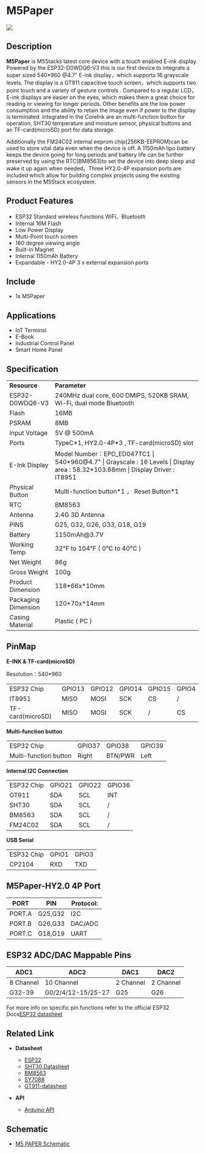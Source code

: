 # M5Paper

<div class="product_pic"><img class="pic" src="assets/img/product_pics/core/m5paper/m5paper_01.webp"></div>

## Description

**M5Paper** is M5Stacks latest core device with a touch enabled E-ink display. Powered by the ESP32-D0WDQ6-V3 this is our first device to integrate a super sized 540*960 @4.7" E-ink display，which supports 16 grayscale levels. The display is a GT911 capacitive touch screen，which supports two point touch and a variety of gesture controls . Compared to a regular LCD，E-ink displays are easier on the eyes, which makes them a great choice for reading or viewing for longer periods. Other benefits are the low power consumption and the ability to retain the image even if power to the display is terminated. Integrated in the CoreInk are an multi-function button for operation, SHT30 temperature and moisture sensor, physical buttons and an TF-card(microSD) port for data storage.

Additionally the FM24C02 internal eeprom chip(256KB-EEPROM)can be used to store vital data even when the device is off. A 1150mAh lipo battery keeps the device going for long periods and battery life can be further preserved by using the RTC(BM8563)to set the device into deep sleep and wake it up again when needed。Three HY2.0-4P expansion ports are included which allow for building complex projects using the existing sensors in the M5Stack ecosystem.

## Product Features

- ESP32 Standard wireless functions WiFi、Bluetooth
- Internal 16M Flash
- Low Power Display
- Multi-Point touch screen
- 180 degree viewing angle
- Built-in Magnet
- Internal 1150mAh Battery
- Expandable - HY2.0-4P 3 x external expansion ports

## Include

-  1x M5Paper

## Applications

- IoT Terminal
- E-Book
- Industrial Control Panel
- Smart Home Panel

## Specification

<table>
   <tr style="font-weight:bold">
      <td>Resource</td>
      <td>Parameter</td>
   </tr>
   <tr>
      <td>ESP32-D0WDQ6-V3</td>
      <td>240MHz dual core, 600 DMIPS, 520KB SRAM, Wi-Fi, dual mode Bluetooth</td>
   </tr>
   <tr>
      <td>Flash</td>
      <td>16MB</td>
   </tr>
   <tr>
      <td>PSRAM</td>
      <td>8MB</td>
   </tr>
   <tr>
      <td>Input Voltage</td>
      <td>5V @ 500mA</td>
   </tr>
   <tr>
      <td>Ports</td>
      <td>TypeC*1, HY2.0-4P*3 , TF-card(microSD) slot</td>
   </tr>
   <tr>
      <td>E-Ink Display</td>
      <td>Model Number：EPD_ED047TC1 | 540*960@4.7" | Grayscale : 16 Levels | Display area : 58.32*103.68mm | Display Driver : IT8951</td>
   </tr>
   <tr>
      <td>Physical Button</td>
      <td>Multi-function button*1 ， Reset Button*1</td>
   </tr>
   <tr>
      <td>RTC</td>
      <td>BM8563</td>
   </tr>   
   <tr>
      <td>Antenna</td>
      <td>2.4G 3D Antenna</td>
   </tr>
   <tr>
      <td>PINS</td>
      <td>G25, G32, G26, G33, G18, G19</td>
   </tr>
   <tr>
      <td>Battery</td>
      <td>1150mAh@3.7V</td>
   </tr>
   <tr>
      <td>Working Temp</td>
      <td>32°F to 104°F ( 0°C to 40°C )</td>
   </tr>
   <tr>
      <td>Net Weight</td>
      <td>86g</td>
   </tr>
   <tr>
      <td>Gross Weight</td>
      <td>100g</td>
   </tr>
   <tr>
      <td>Product Dimension</td>
      <td>118*66x*10mm</td>
   </tr>
   <tr>
      <td>Packaging Dimension</td>
      <td>120*70x*14mm</td>
   </tr>
   <tr>
      <td>Casing Material</td>
      <td>Plastic ( PC )</td>
   </tr>
</table>

## PinMap

**E-INK & TF-card(microSD)**

Resolution：540*960
 
<table>
 <tr><td>ESP32 Chip</td><td>GPIO13</td><td>GPIO12</td><td>GPIO14</td><td>GPIO15</td><td>GPIO4</td></tr>
 <tr><td>IT8951</td><td>MISO</td><td>MOSI</td><td>SCK</td><td>CS</td><td>/</td></tr>
 <tr><td>TF-card(microSD)</td><td>MISO</td><td>MOSI</td><td>SCK</td><td>/</td><td>CS</td></tr>
</table>


**Multi-function button**

<table>
 <tr><td>ESP32 Chip</td><td>GPIO37</td><td>GPIO38</td><td>GPIO39</td></tr>
 <tr><td>Multi-function button</td><td>Right</td><td>BTN/PWR</td><td>Left</td></tr>
</table>


**Internal I2C Connection**

<table>
 <tr><td>ESP32 Chip</td><td>GPIO21</td><td>GPIO22</td><td>GPIO36</td></tr>
 <tr><td>GT911</td><td>SDA</td><td>SCL</td><td>INT</td></tr>
 <tr><td>SHT30</td><td>SDA</td><td>SCL</td><td>/</td></tr>
 <tr><td>BM8563</td><td>SDA</td><td>SCL</td><td>/</td></tr>
 <tr><td>FM24C02</td><td>SDA</td><td>SCL</td><td>/</td></tr>
</table>

**USB Serial**

<table>
 <tr><td>ESP32 Chip</td><td>GPIO1</td><td>GPIO3</td></tr>
 <tr><td>CP2104</td><td>RXD</td><td>TXD</td></tr>
</table>

## M5Paper-HY2.0 4P Port

<table>
      <thead>
         <th>PORT</th>
         <th>PIN</th>
         <th>Protocol:</th>
      </thead>
      <tbody>
      <tr>
         <td>PORT.A</td>
         <td>G25,G32</td>
         <td>I2C</td>
      </tr>
      <tr>
         <td>PORT.B</td>
         <td>G26,G33</td>
         <td>DAC/ADC</td>
      </tr>
      <tr>
         <td>PORT.C</td>
         <td>G18,G19</td>
         <td>UART</td>
      </tr>
    </tbody>
</table>

## ESP32 ADC/DAC Mappable Pins

<table>
      <thead>
         <th>ADC1</th>
         <th>ADC2</th>
         <th>DAC1</th>
         <th>DAC2</th>
      </thead>
      <tbody>
      <tr>
         <td>8 Channel</td>
         <td>10 Channel</td>
         <td>2 Channel</td>
         <td>2 Channel</td>  
      </tr>
      <tr>
         <td>G32-39</td>
         <td>G0/2/4/12-15/25-27</td>
         <td>G25</td>
         <td>G26</td>
      </tr>
    </tbody>
</table>

For more info on specific pin functions refer to the official ESP32 Docs[ESP32 datasheet](https://m5stack.oss-cn-shenzhen.aliyuncs.com/resource/docs/datasheet/core/esp32_datasheet_en.pdf)

## Related Link

- **Datasheet** 
   - [ESP32](https://m5stack.oss-cn-shenzhen.aliyuncs.com/resource/docs/datasheet/core/esp32_datasheet_en.pdf)
   - [SHT30 Datasheet](https://m5stack.oss-cn-shenzhen.aliyuncs.com/resource/docs/datasheet/unit/SHT3x_Datasheet_digital.pdf)
   - [BM8563](https://m5stack.oss-cn-shenzhen.aliyuncs.com/resource/docs/datasheet/core/BM8563_V1.1_cn.pdf)
   - [SY7088](https://m5stack.oss-cn-shenzhen.aliyuncs.com/resource/docs/datasheet/core/SY7088-Silergy.pdf)
   - [GT911-datasheet](https://m5stack.oss-cn-shenzhen.aliyuncs.com/resource/docs/datasheet/core/m5paper/gt911_datasheet.pdf)

-  **API**

   - [Arduino API](en/arduino/arduino_home_page)

## Schematic

   - [M5 PAPER Schematic](https://m5stack.oss-cn-shenzhen.aliyuncs.com/resource/docs/schematic/Core/m5paper/M5_PAPER_SCH.pdf)

<script>

   // var purchase_link = 'https://m5stack.com/collections/m5-core/products/m5stack-core2-esp32-iot-development-kit';

   // var quickstart_link = 'https://docs.m5stack.com/#/en/quick_start/core2/m5stack_core2_quick_start';

   // anchor_search(purchase_link,quickstart_link);
   anchor_search();
   scrollFunc();

</script>